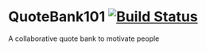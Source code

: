 # QuoteBank101 [![Build Status](https://travis-ci.com/tharshita/QuoteBank101.svg?token=qQB3WzoBjVGZRuN8pGux&branch=main)](https://travis-ci.com/tharshita/QuoteBank101)
A collaborative quote bank to motivate people
